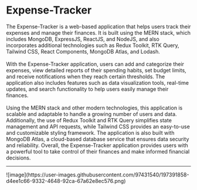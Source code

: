 # Expense-Tracker

The Expense-Tracker is a web-based application that helps users track their expenses and manage their finances. It is built using the MERN stack, which includes MongoDB, ExpressJS, ReactJS, and NodeJS, and also incorporates additional technologies such as Redux Toolkit, RTK Query, Tailwind CSS, React Components, MongoDB Atlas, and Lodash.
<br><br>
With the Expense-Tracker application, users can add and categorize their expenses, view detailed reports of their spending habits, set budget limits, and receive notifications when they reach certain thresholds. The application also includes features such as data visualization tools, real-time updates, and search functionality to help users easily manage their finances.
<br><br>
Using the MERN stack and other modern technologies, this application is scalable and adaptable to handle a growing number of users and data. Additionally, the use of Redux Toolkit and RTK Query simplifies state management and API requests, while Tailwind CSS provides an easy-to-use and customizable styling framework. The application is also built with MongoDB Atlas, a cloud-based database service that ensures data security and reliability. Overall, the Expense-Tracker application provides users with a powerful tool to take control of their finances and make informed financial decisions.
<hr>
![image](https://user-images.githubusercontent.com/97431540/197391858-d4ee1c66-9332-4648-92ca-67a62e8ec576.png)
